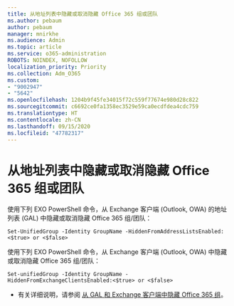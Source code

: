 ```yaml
---
title: 从地址列表中隐藏或取消隐藏 Office 365 组或团队
ms.author: pebaum
author: pebaum
manager: mnirkhe
ms.audience: Admin
ms.topic: article
ms.service: o365-administration
ROBOTS: NOINDEX, NOFOLLOW
localization_priority: Priority
ms.collection: Adm_O365
ms.custom:
- "9002947"
- "5642"
ms.openlocfilehash: 1204b9f45fe34015f72c559f77674e980d28c822
ms.sourcegitcommit: c6692ce0fa1358ec3529e59ca0ecdfdea4cdc759
ms.translationtype: HT
ms.contentlocale: zh-CN
ms.lasthandoff: 09/15/2020
ms.locfileid: "47782317"
---
```

# <a name="hide-or-un-hide-office-365-groups-or-teams-from-address-list"></a>从地址列表中隐藏或取消隐藏 Office 365 组或团队

使用下列 EXO PowerShell 命令，从 Exchange 客户端 (Outlook, OWA) 的地址列表 (GAL) 中隐藏或取消隐藏 Office 365 组/团队：

`
    Set-UnifiedGroup -Identity GroupName -HiddenFromAddressListsEnabled:<$true> or <$false>
`

使用下列 EXO PowerShell 命令，从 Exchange 客户端 (Outlook, OWA) 中隐藏或取消隐藏 Office 365 组/团队：

`
    Set-unifiedGroup -Identity GroupName -HiddenFromExchangeClientsEnabled:<$true> or <$false>
`

- 有关详细说明，请参阅 [从 GAL 和 Exchange 客户端中隐藏 Office 365 组](https://docs.microsoft.com/schooldatasync/hide-office-365-groups-from-the-gal)。
